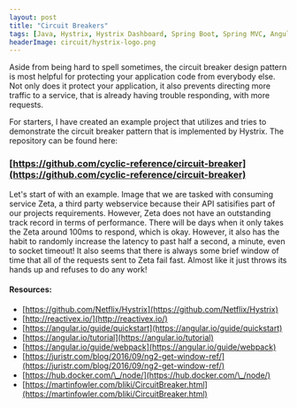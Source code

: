 ```yaml
---
layout: post
title: "Circuit Breakers"
tags: [Java, Hystrix, Hystrix Dashboard, Spring Boot, Spring MVC, Angular, Webpack, ReactiveX, Node.js, Netflix OSS]
headerImage: circuit/hystrix-logo.png
---
```


Aside from being hard to spell sometimes, the circuit breaker design pattern is most helpful for protecting your application code from everybody else.
Not only does it protect your application, it also prevents directing more traffic to a service, that is already having trouble responding, with more requests.

For starters, I have created an example project that utilizes and tries to demonstrate the circuit breaker pattern that is implemented by Hystrix.
The repository can be found here:

### [https://github.com/cyclic-reference/circuit-breaker](https://github.com/cyclic-reference/circuit-breaker)

Let's start of with an example.
Image that we are tasked with consuming service Zeta, a third party webservice because their API satisifies part of our projects requirements.
However, Zeta does not have an outstanding track record in terms of performance.
There will be days when it only takes the Zeta around 100ms to respond, which is okay. 
However, it also has the habit to randomly increase the latency to past half a second, a minute, even to socket timeout!
It also seems that there is always some brief window of time that all of the requests sent to Zeta fail fast.
Almost like it just throws its hands up and refuses to do any work!

#### Resources:

- [https://github.com/Netflix/Hystrix](https://github.com/Netflix/Hystrix)
- [http://reactivex.io/](http://reactivex.io/)
- [https://angular.io/guide/quickstart](https://angular.io/guide/quickstart)
- [https://angular.io/tutorial](https://angular.io/tutorial)
- [https://angular.io/guide/webpack](https://angular.io/guide/webpack)
- [https://juristr.com/blog/2016/09/ng2-get-window-ref/](https://juristr.com/blog/2016/09/ng2-get-window-ref/)
- [https://hub.docker.com/\_/node/](https://hub.docker.com/\_/node/)
- [https://martinfowler.com/bliki/CircuitBreaker.html](https://martinfowler.com/bliki/CircuitBreaker.html)